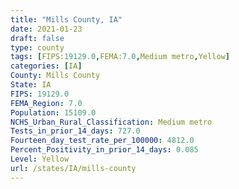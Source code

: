 ```yaml
---
title: "Mills County, IA"
date: 2021-01-23
draft: false
type: county
tags: [FIPS:19129.0,FEMA:7.0,Medium metro,Yellow]
categories: [IA]
County: Mills County
State: IA
FIPS: 19129.0
FEMA_Region: 7.0
Population: 15109.0
NCHS_Urban_Rural_Classification: Medium metro
Tests_in_prior_14_days: 727.0
Fourteen_day_test_rate_per_100000: 4812.0
Percent_Positivity_in_prior_14_days: 0.085
Level: Yellow
url: /states/IA/mills-county
---
```



